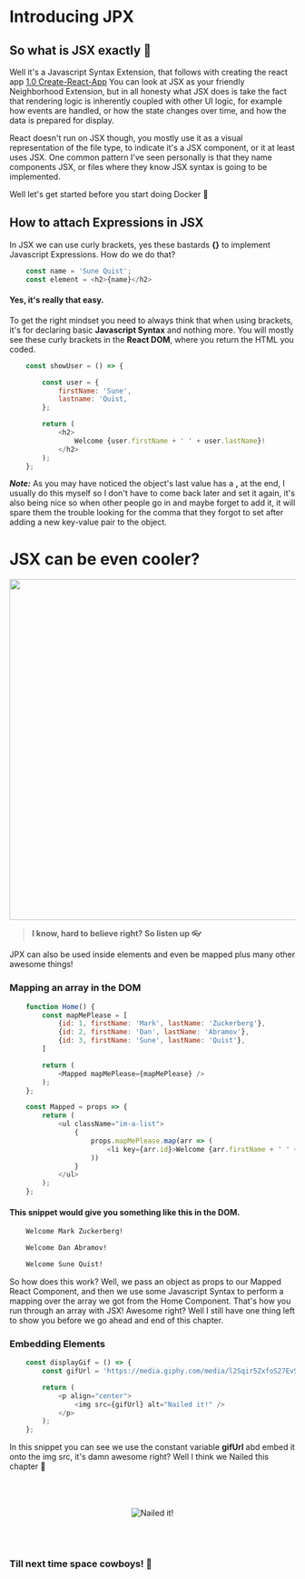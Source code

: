 # **Introducing JPX**

## So what is JSX exactly :thinking:

Well it's a Javascript Syntax Extension, that follows with creating the react app [1.0 Create-React-App](./1.0%20create-react-app.md)
You can look at JSX as your friendly Neighborhood Extension, but in all honesty what JSX does is take the fact that rendering logic is inherently coupled with other UI logic, for example how events are handled, or how the state changes over time, and how the data is prepared for display.

React doesn't run on JSX though, you mostly use it as a visual representation of the file type, to indicate it's a JSX component, or it at least uses JSX. One common pattern I've seen personally is that they name components JSX, or files where they know JSX syntax is going to be implemented.

Well let's get started before you start doing Docker :whale:

## How to attach Expressions in JSX

In JSX we can use curly brackets, yes these bastards **{}** to implement Javascript Expressions. How do we do that?

```js
    const name = 'Sune Quist';
    const element = <h2>{name}</h2>
```

#### Yes, it's really that easy.

To get the right mindset you need to always think that when using brackets, it's for declaring basic **Javascript Syntax** and nothing more.
You will mostly see these curly brackets in the **React DOM**, where you return the HTML you coded.

```js
    const showUser = () => {

        const user = {
            firstName: 'Sune',
            lastname: 'Quist,
        };

        return (
            <h2>
                Welcome {user.firstName + ' ' + user.lastName}!
            </h2>
        );
    };
```

***Note:*** As you may have noticed the object's last value has a **,** at the end, I usually do this myself so I don't have to come back later and set it again, it's also being nice so when other people go in and maybe forget to add it, it will spare them the trouble looking for the comma that they forgot to set after adding a new key-value pair to the object.

# JSX can be even cooler?

 <p><img src="https://media.giphy.com/media/r1HGFou3mUwMw/giphy-downsized.gif" width="600px" /><p>

> **I know, hard to believe right? So listen up :eyeglasses:**

JPX can also be used inside elements and even be mapped plus many other awesome things!

### Mapping an array in the DOM

```js
    function Home() {
        const mapMePlease = [
            {id: 1, firstName: 'Mark', lastName: 'Zuckerberg'},
            {id: 2, firstName: 'Dan', lastName: 'Abramov'},
            {id: 3, firstName: 'Sune', lastName: 'Quist'},
        ]

        return (
            <Mapped mapMePlease={mapMePlease} />
        );
    };

    const Mapped = props => {
        return (
            <ul className="im-a-list">
                {
                    props.mapMePlease.map(arr => (
                        <li key={arr.id}>Welcome {arr.firstName + ' ' + arr.lastName}!</li>
                    ))
                }
            </ul>
        );
    };
```


#### This snippet would give you something like this in the DOM.
```txt
    Welcome Mark Zuckerberg!

    Welcome Dan Abramov!

    Welcome Sune Quist!
```

So how does this work? Well, we pass an object as props to our Mapped React Component, and then we use some Javascript Syntax to perform a mapping over the array we got from the Home Component. That's how you run through an array with JSX! Awesome right? Well I still have one thing left to show you before we go ahead and end of this chapter.

### Embedding Elements

```js
    const displayGif = () => {
        const gifUrl = 'https://media.giphy.com/media/l2Sqir5ZxfoS27EvS/giphy.gif';

        return (
            <p align="center">
                <img src={gifUrl} alt="Nailed it!" />
            </p>
        );
    };
```

In this snippet you can see we use the constant variable **gifUrl** abd embed it onto the img src, it's damn awesome right? Well I think we Nailed this chapter :clap:
<br/><br/>
<br/><br/>

<p align="center">
    <img src="https://media.giphy.com/media/l2Sqir5ZxfoS27EvS/giphy.gif" alt="Nailed it!" />
</p>

<br/><br/>

### Till next time space cowboys! :milky_way: